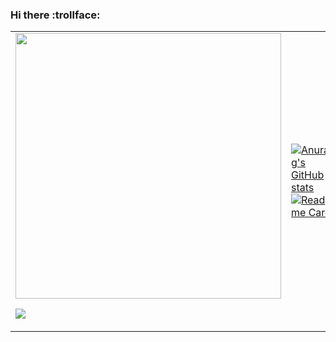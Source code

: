 ### Hi there :trollface:

<table>
  <tr>
    <td width=50%>
      
<div id="header" align="center">
  <img src="https://giffiles.alphacoders.com/155/15531.gif" width="425"/>
</div>
      
![](https://komarev.com/ghpvc/?username=rwynx&color=90b302&label=DAMN+ANOTHER+VISITOR?+SINCE+WHEN+IM+SO+POPULAR+LMAOOOO&style=for-the-badge)   
    </td>
    <td width=50%>
      <a href="https://github-readme-stats.vercel.app/">
[![Anurag's GitHub stats](https://github-readme-stats.vercel.app/api?username=rwynx&show_icons=true&theme=merko)](https://github.com/anuraghazra/github-readme-stats)
[![Readme Card](https://github-readme-stats.vercel.app/api/pin/?username=r2northstar&repo=northstar&theme=merko)](https://github.com/R2Northstar/Northstar)
      </a>
    </td>
  </tr>
</table>

